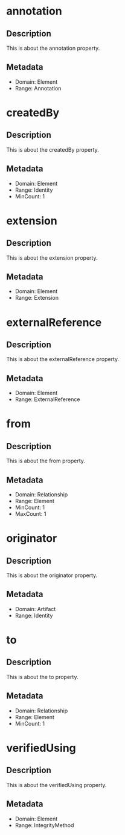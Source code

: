 # annotation

## Description

This is about the annotation property.

## Metadata

- Domain: Element
- Range: Annotation


# createdBy

## Description

This is about the createdBy property.

## Metadata

- Domain: Element
- Range: Identity
- MinCount: 1


# extension

## Description

This is about the extension property.

## Metadata

- Domain: Element
- Range: Extension


# externalReference

## Description

This is about the externalReference property.

## Metadata

- Domain: Element
- Range: ExternalReference


# from

## Description

This is about the from property.

## Metadata

- Domain: Relationship
- Range: Element
- MinCount: 1
- MaxCount: 1


# originator

## Description

This is about the originator property.

## Metadata

- Domain: Artifact
- Range: Identity


# to

## Description

This is about the to property.

## Metadata

- Domain: Relationship
- Range: Element
- MinCount: 1


# verifiedUsing

## Description

This is about the verifiedUsing property.

## Metadata

- Domain: Element
- Range: IntegrityMethod


